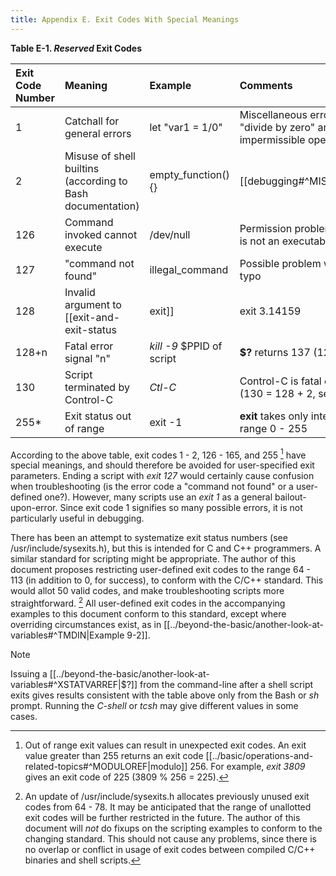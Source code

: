 ```yaml
---
title: Appendix E. Exit Codes With Special Meanings
---
```



**Table E-1. _Reserved_ Exit Codes**

|Exit Code Number|Meaning|Example|Comments|
|:--|:--|:--|:--|
|1|Catchall for general errors|let "var1 = 1/0"|Miscellaneous errors, such as "divide by zero" and other impermissible operations|
|2|Misuse of shell builtins (according to Bash documentation)|empty_function() {}|[[debugging#^MISSINGKEYWORD|Missing keyword]] or command, or permission problem (and [[file-and-archiving-commands#^DIFFERR2|_diff_ return code on a failed binary file comparison]]).|
|126|Command invoked cannot execute|/dev/null|Permission problem or command is not an executable|
|127|"command not found"|illegal_command|Possible problem with $PATH or a typo|
|128|Invalid argument to [[exit-and-exit-status|exit]]|exit 3.14159|**exit** takes only integer args in the range 0 - 255 (see first footnote)|
|128+n|Fatal error signal "n"|_kill -9_ $PPID of script|**$?** returns 137 (128 + 9)|
|130|Script terminated by Control-C|_Ctl-C_|Control-C is fatal error signal 2, (130 = 128 + 2, see above)|
|255*|Exit status out of range|exit -1|**exit** takes only integer args in the range 0 - 255|

According to the above table, exit codes 1 - 2, 126 - 165, and 255 [^1] have special meanings, and should therefore be avoided for user-specified exit parameters. Ending a script with _exit 127_ would certainly cause confusion when troubleshooting (is the error code a "command not found" or a user-defined one?). However, many scripts use an _exit 1_ as a general bailout-upon-error. Since exit code 1 signifies so many possible errors, it is not particularly useful in debugging.

There has been an attempt to systematize exit status numbers (see /usr/include/sysexits.h), but this is intended for C and C++ programmers. A similar standard for scripting might be appropriate. The author of this document proposes restricting user-defined exit codes to the range 64 - 113 (in addition to 0, for success), to conform with the C/C++ standard. This would allot 50 valid codes, and make troubleshooting scripts more straightforward. [^2] All user-defined exit codes in the accompanying examples to this document conform to this standard, except where overriding circumstances exist, as in [[../beyond-the-basic/another-look-at-variables#^TMDIN|Example 9-2]].

> [!note]
> Issuing a [[../beyond-the-basic/another-look-at-variables#^XSTATVARREF|$?]] from the command-line after a shell script exits gives results consistent with the table above only from the Bash or _sh_ prompt. Running the _C-shell_ or _tcsh_ may give different values in some cases.

[^1]: Out of range exit values can result in unexpected exit codes. An exit value greater than 255 returns an exit code [[../basic/operations-and-related-topics#^MODULOREF|modulo]] 256. For example, _exit 3809_ gives an exit code of 225 (3809 % 256 = 225).

[^2]: An update of /usr/include/sysexits.h allocates previously unused exit codes from 64 - 78. It may be anticipated that the range of unallotted exit codes will be further restricted in the future. The author of this document will _not_ do fixups on the scripting examples to conform to the changing standard. This should not cause any problems, since there is no overlap or conflict in usage of exit codes between compiled C/C++ binaries and shell scripts.
